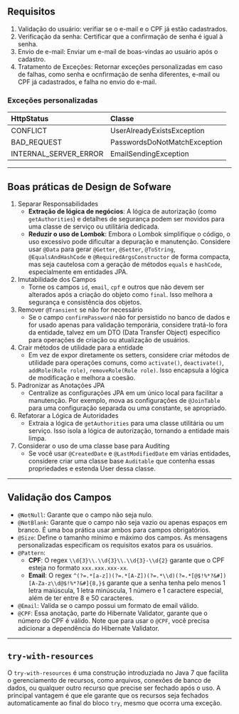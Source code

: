 ## Requisitos

1. Validação do usuário: verifiar se o e-mail e o CPF já estão cadastrados.
2. Verificação da senha: Certificar que a confirmação de senha é igual à senha.
3. Envio de e-mail: Enviar um e-mail de boas-vindas ao usuário após o cadastro.
4. Tratamento de Exceções: Retornar exceções personalizadas em caso de falhas, como senha e ocnfirmação de senha
   diferentes, e-mail ou CPF já cadastrados, e falha no envio do e-mail.

### Exceções personalizadas

| HttpStatus            | Classe                       |
|:----------------------|:-----------------------------|
| CONFLICT              | UserAlreadyExistsException   |
| BAD_REQUEST           | PasswordsDoNotMatchException |
| INTERNAL_SERVER_ERROR | EmailSendingException        |

---

## Boas práticas de Design de Sofware

1. Separar Responsabilidades
    * **Extração de lógica de negócios**: A lógica de autorização (como `getAuthorities`) e detalhes de segurança podem
      ser movidos para uma classe de serviço ou utilitária dedicada.
    * **Reduzir o uso de Lombok**: Embora o Lombok simplifique o código, o uso excessivo pode dificultar a depuração e
      manutenção. Considere usar `@Data` para gerar `@Getter`, `@Setter`, `@ToString`, `@EqualsAndHashCode`
      e `@RequiredArgsConstructor` de forma compacta, mas seja cautelosa com a geração de métodos `equals` e `hashCode`,
      especialmente em entidades JPA.
2. Imutabilidade dos Campos
    * Torne os campos `id`, `email`, `cpf` e outros que não devem ser alterados após a criação do objeto como `final`.
      Isso melhora a segurança e consistência dos objetos.
3. Remover `@Transient` se não for necessário
    * Se o campo `confirmPassword` não for persistido no banco de dados e for usado apenas para validação temporária,
      considere tratá-lo fora da entidade, talvez em um DTO (Data Transfer Object) específico para operações de criação
      ou atualização de usuários.
4. Crair métodos de utilidade para a entidade
    * Em vez de expor diretamente os setters, considere criar métodos de utilidade para operações comuns,
      como `activate()`, `deactivate()`, `addRole(Role role)`, `removeRole(Role role)`. Isso encapsula a lógica de
      modificação e melhora a coesão.
5. Padronizar as Anotações JPA
    * Centralize as configurações JPA em um único local para facilitar a manutenção. Por exemplo, mova as configurações
      de `@JoinTable` para uma configuração separada ou uma constante, se apropriado.
6. Refatorar a Lógica de Autoridades
    * Extraia a lógica de `getAuthorities` para uma classe utilitária ou um serviço. Isso isola a lógica de autorização,
      tornando a entidade mais limpa.
7. Considerar o uso de uma classe base para Auditing
    * Se você usar `@CreatedDate` e `@LastModifiedDate` em várias entidades, considere criar uma classe base `Auditable`
      que contenha essas propriedades e estenda User dessa classe.

---

## Validação dos Campos

* `@NotNull`: Garante que o campo não seja nulo.
* `@NotBlank`: Garante que o campo não seja vazio ou apenas espaços em branco. É uma boa prática usar ambos para campos
  obrigatórios.
* `@Size`: Define o tamanho mínimo e máximo dos campos. As mensagens personalizadas especificam os requisitos exatos
  para os usuários.
* `@Pattern`:
    * **CPF**: O regex `\\d{3}\\.\\d{3}\\.\\d{3}-\\d{2}` garante que o CPF esteja no formato `xxx.xxx.xxx-xx`.
    * **Email**: O regex `^(?=.*[a-z])(?=.*[A-Z])(?=.*\\d)(?=.*[@$!%*?&#])[A-Za-z\\d@$!%*?&#]{8,}$` garante que a senha
      tenha pelo menos 1 letra maiúscula, 1 letra minúscula, 1 número e 1 caractere especial, além de ter entre 8 e 50
      caracteres.
* `@Email`: Valida se o campo possui um formato de email válido.
* `@CPF`: Essa anotação, parte do Hibernate Validator, garante que o número do CPF é válido. Note que para usar
  o `@CPF`, você precisa adicionar a dependência do Hibernate Validator.

---

## `try-with-resources`

O `try-with-resources` é uma construção introduziada no Java 7 que facilita o gerenciamento de recursos, como arquivos,
conexões de banco de dados, ou qualquer outro recurso que precise ser fechado após o uso. A principal vantagem é que ele
garante que os recursos seja fechados automaticamente ao final do bloco `try`, mesmo que ocorra uma exceção.